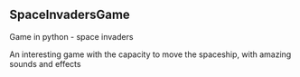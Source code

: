 ## SpaceInvadersGame
Game in python - space invaders

An interesting game with the capacity to move the spaceship, with amazing sounds and effects

